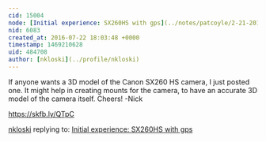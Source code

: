 ```yaml
---
cid: 15004
node: [Initial experience: SX260HS with gps](../notes/patcoyle/2-21-2013/initial-experiences-sx260hs-gps)
nid: 6083
created_at: 2016-07-22 18:03:48 +0000
timestamp: 1469210628
uid: 484708
author: [nkloski](../profile/nkloski)
---
```


If anyone wants a 3D model of the Canon SX260 HS camera, I just posted one.  It might help in creating mounts for the camera, to have an accurate 3D model of the camera itself.  Cheers! -Nick

https://skfb.ly/QTpC

[nkloski](../profile/nkloski) replying to: [Initial experience: SX260HS with gps](../notes/patcoyle/2-21-2013/initial-experiences-sx260hs-gps)

